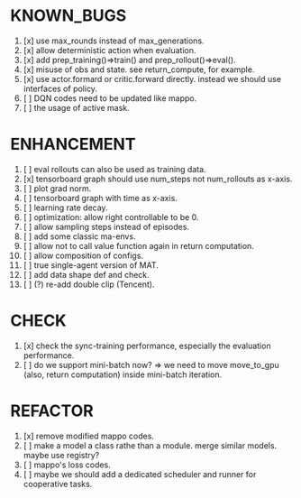 # KNOWN_BUGS
1. [x] use max_rounds instead of max_generations.
2. [x] allow deterministic action when evaluation.
3. [x] add prep_training()=>train() and prep_rollout()=>eval().
4. [x] misuse of obs and state. see return_compute, for example.
5. [x] use actor.formard or critic.forward directly. instead we should use interfaces of policy.
6. [ ] DQN codes need to be updated like mappo.
7. [ ] the usage of active mask.

# ENHANCEMENT
1. [ ] eval rollouts can also be used as training data.
2. [x] tensorboard graph should use num_steps not num_rollouts as x-axis.
3. [ ] plot grad norm.
4. [ ] tensorboard graph with time as x-axis.
5. [ ] learning rate decay.
6. [ ] optimization: allow right controllable to be 0.
7. [ ] allow sampling steps instead of episodes.
8. [ ] add some classic ma-envs.
9. [ ] allow not to call value function again in return computation.
10. [ ] allow composition of configs.
11. [ ] true single-agent version of MAT.
12. [ ] add data shape def and check.
13. [ ] (?) re-add double clip (Tencent).

# CHECK
1. [x] check the sync-training performance, especially the evaluation performance.
2. [ ] do we support mini-batch now? => we need to move move_to_gpu (also, return computation) inside mini-batch iteration.

# REFACTOR
1. [x] remove modified mappo codes. 
2. [ ] make a model a class rathe than a module. merge similar models. maybe use registry?
3. [ ] mappo's loss codes.
4. [ ] maybe we should add a dedicated scheduler and runner for cooperative tasks.